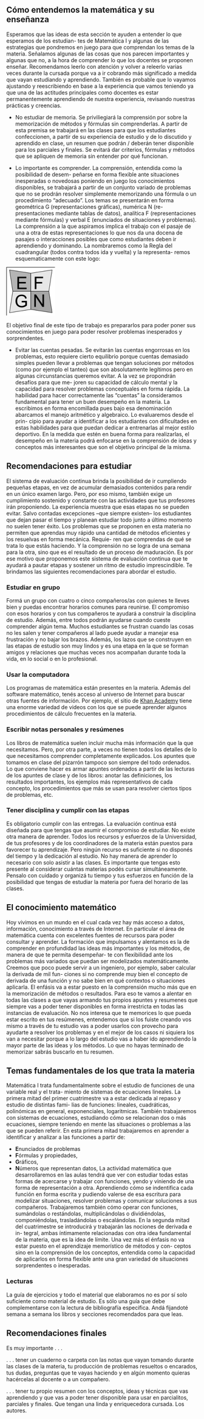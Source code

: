 ## Cómo entendemos la matemática y su enseñanza

Esperamos que las ideas de esta sección te ayuden a entender lo que esperamos de los estudian-
tes de Matemática I y algunas de las estrategias que pondremos en juego para que comprendan los
temas de la materia. Señalamos algunas de las cosas que nos parecen importantes y algunas que
no, a la hora de comprender lo que los docentes se proponen enseñar. Recomendamos leerlo con
atención y volver a releerlo varias veces durante la cursada porque va a ir cobrando más significado
a medida que vayan estudiando y aprendiendo. También es probable que lo vayamos ajustando y
reescribiendo en base a la experiencia que vamos teniendo ya que una de las actitudes principales
como docentes es estar permanentemente aprendiendo de nuestra experiencia, revisando nuestras
prácticas y creencias.

* No estudiar de memoria. Se priviliegiará la comprensión por sobre la memorización de
métodos y fórmulas sin comprenderlas. A partir de esta premisa se trabajará en las clases
para que los estudiantes confeccionen, a partir de su experiencia de estudio y de lo discutido
y aprendido en clase, un resumen que podrán / deberán tener disponible para los parciales y
finales. Se evitará dar criterios, fórmulas y métodos que se apliquen de memoria sin entender
por qué funcionan.

* Lo importante es comprender. La comprensión, entendida como la posibilidad de desem-
peñarse en forma flexible ante situaciones inesperadas o novedosas poniendo en juego los
conocimientos disponibles, se trabajará a partir de un conjunto variado de problemas que no
se prodrán resolver simplemente memorizando una fórmula o un procedimiento “adecuado”.
Los temas se presentarán en forma geométrica G (representaciones gráficas), numérica N (re-
presentaciones mediante tablas de datos), analítica F (representaciones mediante fórmulas) y
verbal E (enunciados de situaciones y problemas). La comprensión a la que aspiramos implica
el trabajo con el pasaje de una a otra de estas representaciones lo que nos da una docena de
pasajes o interacciones posibles que como estudiantes deben ir aprendiendo y dominando. La
nombraremos como la Regla del cuadrangular (todos contra todos ida y vuelta) y la representa-
remos esquematicamente con este logo:

![regla logo estudio](assets/images/reglaEstudio.png)

El objetivo final de este tipo de trabajo es prepararlos para poder poner sus conocimientos en
juego para poder resolver problemas inesperados y sorprendentes.

* Evitar las cuentas pesadas. Se evitarán las cuentas engorrosas en los problemas, esto
requiere cierto equilibrio porque cuentas demasiado simples pueden llevar a problemas que
tengan soluciones por métodos (como por ejemplo el tanteo) que son absolutamente legítimos
pero en algunas circunstancias queremos evitar. A la vez se propondrán desafíos para que me-
joren su capacidad de cálculo mental y la capacidad para resolver problemas conceptuales en
forma rápida. La habilidad para hacer correctamente las “cuentas” la consideramos fundamental
para tener un buen desempeño en la materia. La escribimos en forma encomillada pues bajo
esa denominación abarcamos el manejo aritmético y algebraico. Lo evaluaremos desde el prin-
cipio para ayudar a identificar a los estudiantes con dificultades en estas habilidades para que
puedan dedicar a entrenarlas al mejor estilo deportivo. En la medida que estén en buena forma
para realizarlas, el desempeño en la materia podrá enfocarse en la comprensión de ideas y
conceptos más interesantes que son el objetivo principal de la misma.


## Recomendaciones para estudiar

El sistema de evaluación continua brinda la posibilidad de ir cumpliendo pequeñas etapas, en vez
de acumular demasiados contenidos para rendir en un único examen largo. Pero, por eso mismo,
también exige un cumplimiento sostenido y constante con las actividades que tus profesores irán
proponiendo.
La experiencia muestra que esas etapas no se pueden evitar. Salvo contadas excepciones –que
siempre existen– los estudiantes que dejan pasar el tiempo y planean estudiar todo junto a último
momento no suelen tener éxito. Los problemas que se proponen en esta materia no permiten que
aprendas muy rápido una cantidad de métodos eficientes y los resuelvas en forma mecánica. Requie-
ren que comprendas de qué se trata lo que estás haciendo. Y la comprensión no se logra de una
semana para la otra, sino que es el resultado de un proceso de maduración. Es por ese motivo que
proponemos este sistema de evaluación continua que te ayudará a pautar etapas y sostener un ritmo
de estudio imprescindible.
Te brindamos las siguientes recomendaciones para abordar el estudio.

### Estudiar en grupo
Formá un grupo con cuatro o cinco compañeros/as con quienes te lleves bien y puedas encontrar
horarios comunes para reunirse. El compromiso con esos horarios y con tus compañeros te ayudará
a construir la disciplina de estudio. Además, entre todos podrán ayudarse cuando cueste comprender
algún tema. Muchos estudiantes se frustran cuando las cosas no les salen y tener compañeros al lado
puede ayudar a manejar esa frustración y no bajar los brazos. Además, los lazos que se construyen
en las etapas de estudio son muy lindos y es una etapa en la que se forman amigos y relaciones que
muchas veces nos acompañan durante toda la vida, en lo social o en lo profesional.

<!---
### Estudiar en la Universidad
Podés reunirte con tus compañeros en una casa, pero también podés usar la Universidad. La
Universidad es tuya. Está esperando que te apropies de los espacios disponibles y que vivas en
ella todo lo que puedas en esta etapa. Especialmente para estudiar está habilitado el Espacio de
Estudiar Matemática (EEM) que funcionará en Biblioteca de lunes a viernes de 9 a 20 y los sábados
de 9 a 12. El objetivo de ese espacio es que lo elijan para juntarse a estudiar con sus compañeros. Allí
van a tener libros, guías y computadoras disponibles, y además podrán contar con la asistencia de un
docente que va a estar en el espacio. Pueden consultar los horarios en que hay docentes presentes
en la parte inferior página de Bibiloteca en http://biblioteca.unm.edu.ar/. Les recomendamos que se
apropien de este espacio.

### Usar la Biblioteca
Tenemos una Biblioteca con una generosa variedad de libros, con mesas amplias en las que
pueden sentarse varios compañeros y compañeras juntos y atendida por profesionales muy capaces
y con gran voluntad de ayudar. Aprender a leer libros de matemática es toda una especialidad. Tus
profesores te irán acompañando de a poco, con lecturas al principio breves y pautadas. En la medida
en que visites la Biblioteca irás conociendo libros que te resultarán más claros que otros y podrás ir
eligiendo de cuál podés aprender mejor.
--->

### Usar la computadora
Los programas de matemática están presentes en la materia. Además del
software matemático, tenés acceso al universo de Internet para buscar otras fuentes de información.
Por ejemplo, el sitio de [Khan Academy](https://es.khanacademy.org/) tiene una enorme variedad de videos con los que
se puede aprender algunos procedimientos de cálculo frecuentes en la materia.

### Escribir notas personales y resúmenes
Los libros de matemática suelen incluir mucha más información que la que necesitamos. Pero, por
otra parte, a veces no tienen todos los detalles de lo que necesitamos comprender completamente
explicados. Los apuntes que tomamos en clase del pizarrón tampoco son siempre del todo ordenados.
Lo que conviene hacer es armar apuntes ordenados a partir de las lecturas de los apuntes de clase y
de los libros: anotar las definiciones, los resultados importantes, los ejemplos más representativos de
cada concepto, los procedimientos que más se usan para resolver ciertos tipos de problemas, etc.

### Tener disciplina y cumplir con las etapas
Es obligatorio cumplir con las entregas. La evaluación continua está diseñada para que tengas que
asumir el compromiso de estudiar. No existe otra manera de aprender. Todos los recursos y esfuerzos
de la Universidad, de tus profesores y de los coordinadores de la materia están puestos para favorecer
tu aprendizaje. Pero ningún recurso es suficiente si no disponés del tiempo y la dedicación al estudio.
No hay manera de aprender lo necesario con solo asistir a las clases. Es importante que tengas
esto presente al considerar cuántas materias podés cursar simultáneamente. Pensalo con cuidado y
organizá tu tiempo y tus esfuerzos en función de la posibilidad que tengas de estudiar la materia por
fuera del horario de las clases.

## El conocimiento matemático
Hoy vivimos en un mundo en el cual cada vez hay más acceso a datos, información, conocimiento
a través de Internet. En particular el área de matemática cuenta con excelentes fuentes de recursos
para poder consultar y aprender. La formación que impulsamos y alentamos es la de comprender en
profundidad las ideas más importantes y los métodos, de manera de que te permita desempeñar-
te con flexibilidad ante los problemas más variados que puedan ser modelizados matemáticamente.
Creemos que poco puede servir a un ingeniero, por ejemplo, saber calcular la derivada de mil fun-
ciones si no comprende muy bien el concepto de derivada de una función y no sabe bien en qué
contextos o situaciones aplicarla.
El enfásis va a estar puesto en la comprensión mucho más que en la memorización de métodos o
resultados. Para eso te vamos a alentar en todas las clases a que vayas armando tus propios apuntes
y resumenes que siempre vas a poder tener disponibles en forma irrestricta en todas las instancias
de evaluación. No nos interesa que te memorices lo que pueda estar escrito en tus resúmenes,
entendemos que si los fuiste creando vos mismo a través de tu estudio vas a poder usarlos con
provecho para ayudarte a resolver los problemas y en el mejor de los casos ni siquiera los van a
necesitar porque a lo largo del estudio vas a haber ido aprendiendo la mayor parte de las ideas y los
métodos. Lo que no hayas terminado de memorizar sabrás buscarlo en tu resumen.

## Temas fundamentales de los que trata la materia
Matemática I trata fundamentalmente sobre el estudio de funciones de una variable real y el trata-
miento de sistemas de ecuaciones lineales.
La primera mitad del primer cuatrimestre va a estar dedicada al repaso y estudio de distintas fami-
lias de funciones: lineales, cuadráticas, polinómicas en general, exponenciales, logaritmicas. También
trabajaremos con sistemas de ecuaciones, estudiando cómo se relacionan dos o más ecuaciones,
siempre teniendo en mente las situaciones o problemas a las que se pueden referir.
En esta primera mitad trabajaremos en aprender a identificar y analizar a las funciones a partir de:
 * **E**nunciados de problemas
 * **F**órmulas y propiedades,
 * **G**ráficos,
 * **N**úmeros que representan datos,
La actividad matemática que desarrollaremos en las aulas tendrá que ver con estudiar todas estas
formas de acercarse y trabajar con funciones, yendo y viniendo de una forma de representación a otra.
Aprendiendo cómo se indentifica cada función en forma escrita y pudiendo valerse de esa escritura
para modelizar situaciones, resolver problemas y comunicar soluciones a sus compañeros.
Trabajaremos también cómo operar con funciones, sumándolas o restándolas, multiplicándolas o
dividiéndolas, componiéndolas, trasladándolas o escalándolas.
En la segunda mitad del cuatrimestre se introducirá y trabajarán las nociones de derivada e in-
tegral, ambas íntimamente relacionadas con otra idea fundamental de la materia, que es la idea de
límite. Una vez más el énfasis no va estar puesto en el aprendizaje memorístico de métodos y con-
ceptos sino en la comprensión de los conceptos, entendida como la capacidad de aplicarlos en forma
flexible ante una gran variedad de situaciones sorprendentes o inesperadas.

### Lecturas
La guía de ejercicios y todo el material que elaboramos no es por sí solo suficiente como material de estudio. Es sólo una guía que debe complementarse con la lectura de bibliografía específica. 
Andá fijandoté semana a semana los libros y secciones recomendados para que leas.

<!---
Alguna la mencionamos
a continuación, va a aparecer citada también para actividades a lo largo de la guía y otra la iremos
recomendando los profesores durante la cursada.
Los libros Funciones 1, Funciones 2 y Matrices de Altman, Comparatore y Kurzrok [1], [2] y [3],
son muy recomendables como primeras lecturas. Es fácil ubicarlos en biblioteca pues son rojos y hay
muchos ejemplares.
También son buenos libros para ir a leer temas de la materia los libros del bachillerato español de
Guzmán, Colera y Salvador [7] y [8]. Hay algunos ejemplares en biblioteca.
Un poco más avanzados pero muy recomendables para estudiar buena parte de los temas de la
materia son los libros, Matemática para el aprestamiento universitario [6], Introducción a la matemática
para el Primer Ciclo Universitario [5] y Notas de álgebra lineal para el primer ciclo universitario [13],
todos de nuestra vecina, hermana mayor y compañera Universidad Nacional de General Sarmiento.
El libro Cálculo Aplicado [11] y [12] es nuestro libro preferido por el enfoque y los problemas que
propone. Tinen la contra que hay sólo dos ediciones en castellano y no se consiguen. La biblioteca
no tiene ejemplares pero hay una copia en fotocopiadora. En algunas clases iremos recomendando
algunas páginas para que lean de ese libro.
El libro Matemáticas para administración y economía tiene muy buenos problemas, hay varios
ejemplares de las ediciones 10 [9] y 12 [10].
Una práctica recomendable es que hagan una visita de reconocimiento a la biblioteca, busquen los
libros citados, pueden retirarlos ustedes mismos del estante y si no los encuentran pueden pedírselos
a las chicas de biblioteca que son las personas más amables del mundo y con gusto les van a ayudar
a encontrarlos. Una vez que los tengan se acomodan en una mesa y los examinan, encuentran el
índice, lo leen. Buscan los temas de la materia y se van familiarizando con cómo están explicados en
cada libro.
--->


## Recomendaciones finales
Es muy importante . . .

. . . tener un cuaderno o carpeta con las notas que vayan tomando durante las clases de la
materia, tu producción de problemas resueltos o encarados, tus dudas, preguntas que te vayas
haciendo y en algún momento quieras hacércelas al docente o a un compañero.

. . . tener tu propio resumen con los conceptos, ideas y técnicas que vas aprendiendo y que vas
a poder tener disponible para usar en parcialitos, parciales y finales.
Que tengan una linda y enriquecedora cursada.
Los autores.